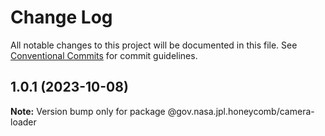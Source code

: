 # Change Log

All notable changes to this project will be documented in this file.
See [Conventional Commits](https://conventionalcommits.org) for commit guidelines.

## 1.0.1 (2023-10-08)

**Note:** Version bump only for package @gov.nasa.jpl.honeycomb/camera-loader
